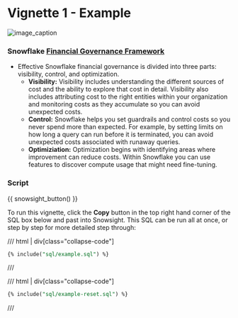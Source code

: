 # Vignette 1 - Example

![image_caption](img/headerfinancialgovernance.png)

### Snowflake [Financial Governance Framework](https://docs.snowflake.com/en/user-guide/cost-overview.html#financial-governance-overview)

- Effective Snowflake financial governance is divided into three parts:
  visibility, control, and optimization.
  - **Visibility:** Visibility includes understanding the different sources of
    cost and the ability to explore that cost in detail. Visibility also
    includes attributing cost to the right entities within your organization and
    monitoring costs as they accumulate so you can avoid unexpected costs.
  - **Control:** Snowflake helps you set guardrails and control costs so you
    never spend more than expected. For example, by setting limits on how long a
    query can run before it is terminated, you can avoid unexpected costs
    associated with runaway queries.
  - **Optimiziation:** Optimization begins with identifying areas where
    improvement can reduce costs. Within Snowflake you can use features to
    discover compute usage that might need fine-tuning.

### Script

{{ snowsight_button() }}

To run this vignette, click the **Copy** button in the top right hand corner of
the SQL box below and past into Snowsight. This SQL can be run all at once, or
step by step for more detailed step through:

/// html | div[class="collapse-code"]

```sql
{% include("sql/example.sql") %}
```

///

/// html | div[class="collapse-code"]

```sql
{% include("sql/example-reset.sql") %}
```

///
